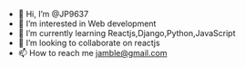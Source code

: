 - 👋 Hi, I’m @JP9637
- 👀 I’m interested in Web development
- 🌱 I’m currently learning Reactjs,Django,Python,JavaScript
- 💞️ I’m looking to collaborate on reactjs
- 📫 How to reach me jamble@gmail.com

<!---
JP9637/JP9637 is a ✨ special ✨ repository because its `README.md` (this file) appears on your GitHub profile.
You can click the Preview link to take a look at your changes.
--->
